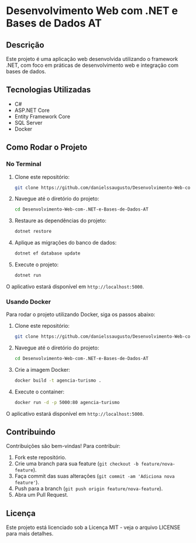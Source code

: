 # Desenvolvimento Web com .NET e Bases de Dados AT

## Descrição

Este projeto é uma aplicação web desenvolvida utilizando o framework .NET, com foco em práticas de desenvolvimento web e integração com bases de dados.

## Tecnologias Utilizadas

* C#
* ASP.NET Core
* Entity Framework Core
* SQL Server
* Docker

## Como Rodar o Projeto

### No Terminal

1. Clone este repositório:

   ```bash
   git clone https://github.com/danielssaugusto/Desenvolvimento-Web-com-.NET-e-Bases-de-Dados-AT.git
   ```

2. Navegue até o diretório do projeto:

   ```bash
   cd Desenvolvimento-Web-com-.NET-e-Bases-de-Dados-AT
   ```

3. Restaure as dependências do projeto:

   ```bash
   dotnet restore
   ```

4. Aplique as migrações do banco de dados:

   ```bash
   dotnet ef database update
   ```

5. Execute o projeto:

   ```bash
   dotnet run
   ```

O aplicativo estará disponível em `http://localhost:5000`.

### Usando Docker

Para rodar o projeto utilizando Docker, siga os passos abaixo:

1. Clone este repositório:

   ```bash
   git clone https://github.com/danielssaugusto/Desenvolvimento-Web-com-.NET-e-Bases-de-Dados-AT.git
   ```

2. Navegue até o diretório do projeto:

   ```bash
   cd Desenvolvimento-Web-com-.NET-e-Bases-de-Dados-AT
   ```

3. Crie a imagem Docker:

   ```bash
   docker build -t agencia-turismo .
   ```

4. Execute o container:

   ```bash
   docker run -d -p 5000:80 agencia-turismo
   ```

O aplicativo estará disponível em `http://localhost:5000`.

## Contribuindo

Contribuições são bem-vindas! Para contribuir:

1. Fork este repositório.
2. Crie uma branch para sua feature (`git checkout -b feature/nova-feature`).
3. Faça commit das suas alterações (`git commit -am 'Adiciona nova feature'`).
4. Push para a branch (`git push origin feature/nova-feature`).
5. Abra um Pull Request.

## Licença

Este projeto está licenciado sob a Licença MIT - veja o arquivo LICENSE para mais detalhes.

